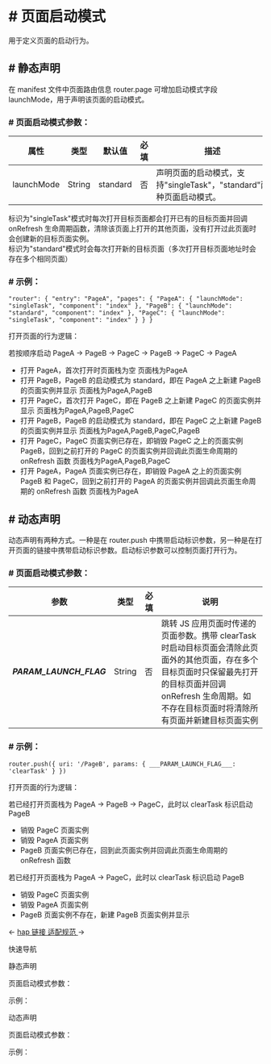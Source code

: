 <!-- 源地址: https://iot.mi.com/vela/quickapp/zh/guide/framework/other/launch-mode.html -->

# # 页面启动模式

用于定义页面的启动行为。

## # 静态声明

在 manifest 文件中页面路由信息 router.page 可增加启动模式字段 launchMode，用于声明该页面的启动模式。

### # 页面启动模式参数：

属性 | 类型 | 默认值 | 必填 | 描述  
---|---|---|---|---  
launchMode | String | standard | 否 | 声明页面的启动模式，支持"singleTask"，"standard"两种页面启动模式。  
标识为"singleTask"模式时每次打开目标页面都会打开已有的目标页面并回调 onRefresh 生命周期函数，清除该页面上打开的其他页面，没有打开过此页面时会创建新的目标页面实例。  
标识为"standard"模式时会每次打开新的目标页面（多次打开目标页面地址时会存在多个相同页面）  
  
### # 示例：

``` "router": { "entry": "PageA", "pages": { "PageA": { "launchMode": "singleTask", "component": "index" }, "PageB": { "launchMode": "standard", "component": "index" }, "PageC": { "launchMode": "singleTask", "component": "index" } } } ```

打开页面的行为逻辑：

若按顺序启动 PageA -> PageB -> PageC -> PageB -> PageC -> PageA

  * 打开 PageA，首次打开时页面栈为空 页面栈为PageA
  * 打开 PageB，PageB 的启动模式为 standard，即在 PageA 之上新建 PageB 的页面实例并显示 页面栈为PageA,PageB
  * 打开 PageC，首次打开 PageC，即在 PageB 之上新建 PageC 的页面实例并显示 页面栈为PageA,PageB,PageC
  * 打开 PageB，PageB 的启动模式为 standard，即在 PageC 之上新建 PageB 的页面实例并显示 页面栈为PageA,PageB,PageC,PageB
  * 打开 PageC，PageC 页面实例已存在，即销毁 PageC 之上的页面实例 PageB，回到之前打开的 PageC 的页面实例并回调此页面生命周期的 onRefresh 函数 页面栈为PageA,PageB,PageC
  * 打开 PageA，PageA 页面实例已存在，即销毁 PageA 之上的页面实例 PageB 和 PageC，回到之前打开的 PageA 的页面实例并回调此页面生命周期的 onRefresh 函数 页面栈为PageA

## # 动态声明

动态声明有两种方式。一种是在 router.push 中携带启动标识参数，另一种是在打开页面的链接中携带启动标识参数。启动标识参数可以控制页面打开行为。

### # 页面启动模式参数：

参数 | 类型 | 必填 | 说明  
---|---|---|---  
___PARAM_LAUNCH_FLAG___ | String | 否 | 跳转 JS 应用页面时传递的页面参数。携带 clearTask 时启动目标页面会清除此页面外的其他页面，存在多个目标页面时只保留最先打开的目标页面并回调 onRefresh 生命周期。如不存在目标页面时将清除所有页面并新建目标页面实例  
  
### # 示例：

``` router.push({ uri: '/PageB', params: { ___PARAM_LAUNCH_FLAG___: 'clearTask' } }) ```

打开页面的行为逻辑：

若已经打开页面栈为 PageA -> PageB -> PageC，此时以 clearTask 标识启动 PageB

  * 销毁 PageC 页面实例
  * 销毁 PageA 页面实例
  * PageB 页面实例已存在，回到此页面实例并回调此页面生命周期的 onRefresh 函数

若已经打开页面栈为 PageA -> PageC，此时以 clearTask 标识启动 PageB

  * 销毁 PageC 页面实例
  * 销毁 PageA 页面实例
  * PageB 页面实例不存在，新建 PageB 页面实例并显示

← [ hap 链接 ](</vela/quickapp/zh/guide/framework/other/hap-schema.html>) [ 适配规范 ](</vela/quickapp/zh/guide/multi-screens/specs.html>) → 

快速导航

静态声明

页面启动模式参数：

示例：

动态声明

页面启动模式参数：

示例：
